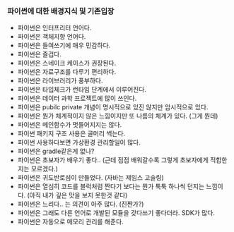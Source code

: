 ### 파이썬에 대한 배경지식 및 기존입장

- 파이썬은 인터프리터 언어다.
- 파이썬은 객체지향 언어다.
- 파이썬은 들여쓰기에 매우 민감하다.
- 파이썬은 즐겁다.
- 파이썬은 스네이크 케이스가 권장된다.
- 파이썬은 자료구조를 다루기 편리하다.
- 파이썬은 라이브러리가 풍부하다.
- 파이썬은 타입체크가 런타임 단계에서 이루어진다.
- 파이썬은 데이터 과학 프로젝트에 많이 쓰인다.
- 파이썬은 pubilc private 개념이 명시적으로 있진 않지만 암시적으로 있다.
- 파이썬은 뭔가 체계적이지 않은 느낌이지만 또 나름의 체계가 있다. (그게 뭔데)
- 파이썬은 메인함수가 멋들어지지는 않다.
- 파이썬 패키지 구조 사용은 골머리 썩는다.
- 파이썬 사용하다보면 가상환경 관리할일이 많다.
- 파이썬은 gradle같은게 없나?
- 파이썬은 초보자가 배우기 좋다.. (근데 점점 배워갈수록 그렇게 초보자에게 적합한지는 모르겠다.)
- 파이썬은 귀도반로섬이 만들었다. (자바는 제임스 고슬링)
- 파이썬은 열심히 코드를 블럭처럼 짠다기 보다는 뭔가 툭툭 하나씩 던지는 느낌이다. (아직 내가 깊은 맛을 보지 못한것 같다)
- 파이썬은 느리다.. 는 의견이 아주 많다. (진짠가?)
- 파이썬은 그래도 다른 언어로 개발된 모듈을 갖다쓰기 좋다더라. SDK가 많다.
- 파이썬은 자동으로 메모리 관리를 해준다.


